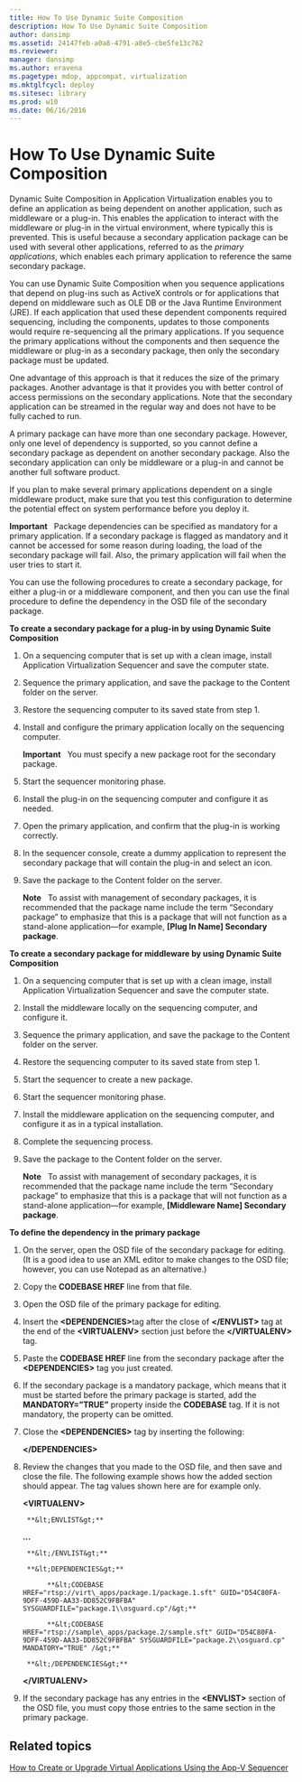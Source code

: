 ```yaml
---
title: How To Use Dynamic Suite Composition
description: How To Use Dynamic Suite Composition
author: dansimp
ms.assetid: 24147feb-a0a8-4791-a8e5-cbe5fe13c762
ms.reviewer: 
manager: dansimp
ms.author: eravena
ms.pagetype: mdop, appcompat, virtualization
ms.mktglfcycl: deploy
ms.sitesec: library
ms.prod: w10
ms.date: 06/16/2016
---
```



# How To Use Dynamic Suite Composition


Dynamic Suite Composition in Application Virtualization enables you to define an application as being dependent on another application, such as middleware or a plug-in. This enables the application to interact with the middleware or plug-in in the virtual environment, where typically this is prevented. This is useful because a secondary application package can be used with several other applications, referred to as the *primary applications*, which enables each primary application to reference the same secondary package.

You can use Dynamic Suite Composition when you sequence applications that depend on plug-ins such as ActiveX controls or for applications that depend on middleware such as OLE DB or the Java Runtime Environment (JRE). If each application that used these dependent components required sequencing, including the components, updates to those components would require re-sequencing all the primary applications. If you sequence the primary applications without the components and then sequence the middleware or plug-in as a secondary package, then only the secondary package must be updated.

One advantage of this approach is that it reduces the size of the primary packages. Another advantage is that it provides you with better control of access permissions on the secondary applications. Note that the secondary application can be streamed in the regular way and does not have to be fully cached to run.

A primary package can have more than one secondary package. However, only one level of dependency is supported, so you cannot define a secondary package as dependent on another secondary package. Also the secondary application can only be middleware or a plug-in and cannot be another full software product.

If you plan to make several primary applications dependent on a single middleware product, make sure that you test this configuration to determine the potential effect on system performance before you deploy it.

**Important**  
Package dependencies can be specified as mandatory for a primary application. If a secondary package is flagged as mandatory and it cannot be accessed for some reason during loading, the load of the secondary package will fail. Also, the primary application will fail when the user tries to start it.

 

You can use the following procedures to create a secondary package, for either a plug-in or a middleware component, and then you can use the final procedure to define the dependency in the OSD file of the secondary package.

**To create a secondary package for a plug-in by using Dynamic Suite Composition**

1.  On a sequencing computer that is set up with a clean image, install Application Virtualization Sequencer and save the computer state.

2.  Sequence the primary application, and save the package to the Content folder on the server.

3.  Restore the sequencing computer to its saved state from step 1.

4.  Install and configure the primary application locally on the sequencing computer.

    **Important**  
    You must specify a new package root for the secondary package.

     

5.  Start the sequencer monitoring phase.

6.  Install the plug-in on the sequencing computer and configure it as needed.

7.  Open the primary application, and confirm that the plug-in is working correctly.

8.  In the sequencer console, create a dummy application to represent the secondary package that will contain the plug-in and select an icon.

9.  Save the package to the Content folder on the server.

    **Note**  
    To assist with management of secondary packages, it is recommended that the package name include the term “Secondary package” to emphasize that this is a package that will not function as a stand-alone application—for example, **\[Plug In Name\] Secondary package**.

     

**To create a secondary package for middleware by using Dynamic Suite Composition**

1.  On a sequencing computer that is set up with a clean image, install Application Virtualization Sequencer and save the computer state.

2.  Install the middleware locally on the sequencing computer, and configure it.

3.  Sequence the primary application, and save the package to the Content folder on the server.

4.  Restore the sequencing computer to its saved state from step 1.

5.  Start the sequencer to create a new package.

6.  Start the sequencer monitoring phase.

7.  Install the middleware application on the sequencing computer, and configure it as in a typical installation.

8.  Complete the sequencing process.

9.  Save the package to the Content folder on the server.

    **Note**  
    To assist with management of secondary packages, it is recommended that the package name include the term “Secondary package” to emphasize that this is a package that will not function as a stand-alone application—for example, **\[Middleware Name\] Secondary package**.

     

**To define the dependency in the primary package**

1. On the server, open the OSD file of the secondary package for editing. (It is a good idea to use an XML editor to make changes to the OSD file; however, you can use Notepad as an alternative.)

2. Copy the **CODEBASE HREF** line from that file.

3. Open the OSD file of the primary package for editing.

4. Insert the <strong>&lt;DEPENDENCIES&gt;</strong>tag after the close of **&lt;/ENVLIST&gt;** tag at the end of the **&lt;VIRTUALENV&gt;** section just before the **&lt;/VIRTUALENV&gt;** tag.

5. Paste the **CODEBASE HREF** line from the secondary package after the **&lt;DEPENDENCIES&gt;** tag you just created.

6. If the secondary package is a mandatory package, which means that it must be started before the primary package is started, add the **MANDATORY=”TRUE”** property inside the **CODEBASE** tag. If it is not mandatory, the property can be omitted.

7. Close the **&lt;DEPENDENCIES&gt;** tag by inserting the following:

   **&lt;/DEPENDENCIES&gt;**

8. Review the changes that you made to the OSD file, and then save and close the file. The following example shows how the added section should appear. The tag values shown here are for example only.

   **&lt;VIRTUALENV&gt;**

        **&lt;ENVLIST&gt;**

   **…**

        **&lt;/ENVLIST&gt;**

        **&lt;DEPENDENCIES&gt;**

             **&lt;CODEBASE HREF="rtsp://virt\_apps/package.1/package.1.sft" GUID="D54C80FA-9DFF-459D-AA33-DD852C9FBFBA" SYSGUARDFILE="package.1\\osguard.cp"/&gt;**

             **&lt;CODEBASE HREF="rtsp://sample\_apps/package.2/sample.sft" GUID="D54C80FA-9DFF-459D-AA33-DD852C9FBFBA" SYSGUARDFILE="package.2\\osguard.cp" MANDATORY="TRUE" /&gt;**

        **&lt;/DEPENDENCIES&gt;**

   **&lt;/VIRTUALENV&gt;**

9. If the secondary package has any entries in the **&lt;ENVLIST&gt;** section of the OSD file, you must copy those entries to the same section in the primary package.

## Related topics


[How to Create or Upgrade Virtual Applications Using the App-V Sequencer](how-to-create-or-upgrade-virtual-applications-using--the-app-v-sequencer.md)

 

 





